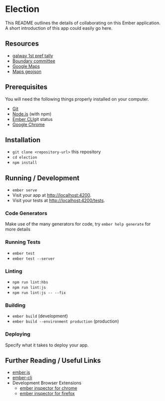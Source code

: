 # Election

This README outlines the details of collaborating on this Ember application.
A short introduction of this app could easily go here.


## Resources 
* [galway 1st pref tally](https://docs.google.com/spreadsheets/u/1/d/1uyakObUyMzTrAFXaRIvf-U8sK4-Vg0A8hj-TGNsb60I/htmlview?usp=sharing&sle=true#)
* [Boundary committee](http://boundarycommittee.ie)
* [Google Maps](https://developers.google.com/maps/documentation/javascript/tutorial)
* [Maps geojson](https://data.gov.ie/dataset/administrative-areas-osi-national-statutory-boundaries-generalised-20m)
## Prerequisites

You will need the following things properly installed on your computer.

* [Git](https://git-scm.com/)
* [Node.js](https://nodejs.org/) (with npm)
* [Ember CLI](https://ember-cli.com/)git status
* [Google Chrome](https://google.com/chrome/)

## Installation

* `git clone <repository-url>` this repository
* `cd election`
* `npm install`

## Running / Development

* `ember serve`
* Visit your app at [http://localhost:4200](http://localhost:4200).
* Visit your tests at [http://localhost:4200/tests](http://localhost:4200/tests).

### Code Generators

Make use of the many generators for code, try `ember help generate` for more details

### Running Tests

* `ember test`
* `ember test --server`

### Linting

* `npm run lint:hbs`
* `npm run lint:js`
* `npm run lint:js -- --fix`

### Building

* `ember build` (development)
* `ember build --environment production` (production)

### Deploying

Specify what it takes to deploy your app.

## Further Reading / Useful Links

* [ember.js](https://emberjs.com/)
* [ember-cli](https://ember-cli.com/)
* Development Browser Extensions
  * [ember inspector for chrome](https://chrome.google.com/webstore/detail/ember-inspector/bmdblncegkenkacieihfhpjfppoconhi)
  * [ember inspector for firefox](https://addons.mozilla.org/en-US/firefox/addon/ember-inspector/)
